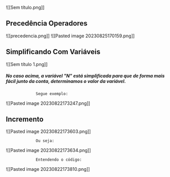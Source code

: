 ![[Sem título.png]]

## Precedência Operadores

![[precedencia.png]]
![[Pasted image 20230825170159.png]]

## Simplificando Com Variáveis

![[Sem título 1.png]]
##### No caso acima, a variável "N" está simplificada para que de forma mais fácil junto da conta, determinamos o valor da variável. 
                 Segue exemplo:

![[Pasted image 20230822173247.png]]

## Incremento

![[Pasted image 20230822173603.png]]

                 Ou seja:

![[Pasted image 20230822173634.png]]

                 Entendendo o código:

![[Pasted image 20230822173810.png]]

